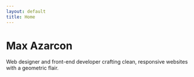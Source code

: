 ```yaml
---
layout: default
title: Home
---
```


# Max Azarcon

Web designer and front-end developer crafting clean, responsive websites with a geometric flair.
